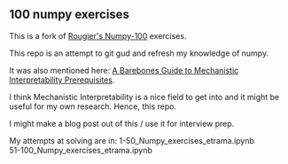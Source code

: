 ## 100 numpy exercises

This is a fork of [Rougier's Numpy-100](https://github.com/rougier/numpy-100) exercises.  

This repo is an attempt to git gud and refresh my knowledge of numpy.

It was also mentioned here: [A Barebones Guide to Mechanistic Interpretability Prerequisites](https://www.neelnanda.io/mechanistic-interpretability/prereqs).

I think Mechanistic Interpretability is a nice field to get into and it might be useful for my own research. Hence, this repo.  

I might make a blog post out of this / use it for interview prep.

My attempts at solving are in:
1-50_Numpy_exercises_etrama.ipynb  
51-100_Numpy_exercises_etrama.ipynb